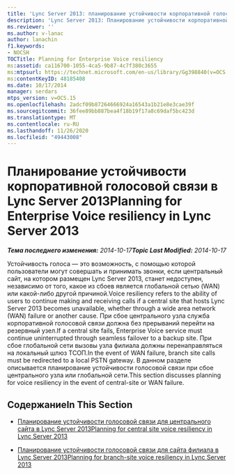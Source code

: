 ```yaml
---
title: 'Lync Server 2013: планирование устойчивости корпоративной голосовой связи'
description: 'Lync Server 2013: Планирование устойчивости корпоративной голосовой связи.'
ms.reviewer: ''
ms.author: v-lanac
author: lanachin
f1.keywords:
- NOCSH
TOCTitle: Planning for Enterprise Voice resiliency
ms:assetid: ca116700-1055-4ca5-9b87-4c7f380c3655
ms:mtpsurl: https://technet.microsoft.com/en-us/library/Gg398840(v=OCS.15)
ms:contentKeyID: 48185408
ms.date: 10/17/2014
manager: serdars
mtps_version: v=OCS.15
ms.openlocfilehash: 2adcf09b87264666924a16543a1b21e8e3cae39f
ms.sourcegitcommit: 36fee89bb887bea4f18b19f17a8c69daf5bc423d
ms.translationtype: MT
ms.contentlocale: ru-RU
ms.lasthandoff: 11/26/2020
ms.locfileid: "49443008"
---
```

# <a name="planning-for-enterprise-voice-resiliency-in-lync-server-2013"></a><span data-ttu-id="e3933-103">Планирование устойчивости корпоративной голосовой связи в Lync Server 2013</span><span class="sxs-lookup"><span data-stu-id="e3933-103">Planning for Enterprise Voice resiliency in Lync Server 2013</span></span>

<div data-xmlns="http://www.w3.org/1999/xhtml">

<div class="topic" data-xmlns="http://www.w3.org/1999/xhtml" data-msxsl="urn:schemas-microsoft-com:xslt" data-cs="https://msdn.microsoft.com/">

<div data-asp="https://msdn2.microsoft.com/asp">



</div>

<div id="mainSection">

<div id="mainBody"><span data-ttu-id="e3933-104">

<span> </span></span><span class="sxs-lookup"><span data-stu-id="e3933-104">

<span> </span></span></span>

<span data-ttu-id="e3933-105">_**Тема последнего изменения:** 2014-10-17_</span><span class="sxs-lookup"><span data-stu-id="e3933-105">_**Topic Last Modified:** 2014-10-17_</span></span>

<span data-ttu-id="e3933-106">Устойчивость голоса — это возможность, с помощью которой пользователи могут совершать и принимать звонки, если центральный сайт, на котором размещен Lync Server 2013, станет недоступен, независимо от того, какое из сбоев является глобальной сетью (WAN) или какой-либо другой причиной.</span><span class="sxs-lookup"><span data-stu-id="e3933-106">Voice resiliency refers to the ability of users to continue making and receiving calls if a central site that hosts Lync Server 2013 becomes unavailable, whether through a wide area network (WAN) failure or another cause.</span></span> <span data-ttu-id="e3933-107">При сбое центрального узла служба корпоративной голосовой связи должна без прерываний перейти на резервный узел.</span><span class="sxs-lookup"><span data-stu-id="e3933-107">If a central site fails, Enterprise Voice service must continue uninterrupted through seamless failover to a backup site.</span></span> <span data-ttu-id="e3933-108">При сбое глобальной сети вызовы узла филиала должны перенаправляться на локальный шлюз ТСОП.</span><span class="sxs-lookup"><span data-stu-id="e3933-108">In the event of WAN failure, branch site calls must be redirected to a local PSTN gateway.</span></span> <span data-ttu-id="e3933-109">В данном разделе описывается планирование устойчивости голосовой связи при сбое центрального узла или глобальной сети.</span><span class="sxs-lookup"><span data-stu-id="e3933-109">This section discusses planning for voice resiliency in the event of central-site or WAN failure.</span></span>

<div>

## <a name="in-this-section"></a><span data-ttu-id="e3933-110">Содержание</span><span class="sxs-lookup"><span data-stu-id="e3933-110">In This Section</span></span>

  - [<span data-ttu-id="e3933-111">Планирование устойчивости голосовой связи для центрального сайта в Lync Server 2013</span><span class="sxs-lookup"><span data-stu-id="e3933-111">Planning for central site voice resiliency in Lync Server 2013</span></span>](lync-server-2013-planning-for-central-site-voice-resiliency.md)

  - [<span data-ttu-id="e3933-112">Планирование устойчивости голосовой связи для сайта филиала в Lync Server 2013</span><span class="sxs-lookup"><span data-stu-id="e3933-112">Planning for branch-site voice resiliency in Lync Server 2013</span></span>](lync-server-2013-planning-for-branch-site-voice-resiliency.md)

<span data-ttu-id="e3933-113"></div>

</div>

<span> </span>

</div>

</div>

</span><span class="sxs-lookup"><span data-stu-id="e3933-113"></div>

</div>

<span> </span>

</div>

</div>

</span></span></div>

